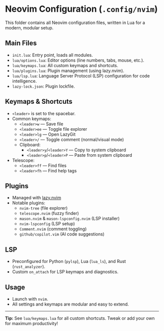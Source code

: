 # Neovim Configuration (`.config/nvim`)

This folder contains all Neovim configuration files, written in Lua for a modern, modular setup.

## Main Files

- `init.lua`: Entry point, loads all modules.
- `lua/options.lua`: Editor options (line numbers, tabs, mouse, etc.).
- `lua/keymaps.lua`: All custom keymaps and shortcuts.
- `lua/plugins.lua`: Plugin management (using lazy.nvim).
- `lua/lsp.lua`: Language Server Protocol (LSP) configuration for code intelligence.
- `lazy-lock.json`: Plugin lockfile.

## Keymaps & Shortcuts

- `<leader>` is set to the spacebar.
- Common keymaps:
  - `<leader>w` — Save file
  - `<leader>ee` — Toggle file explorer
  - `<leader>lg` — Open LazyGit
  - `<leader>/` — Toggle comment (normal/visual mode)
  - Clipboard:
    - `<leader>y`/`<leader>Y` — Copy to system clipboard
    - `<leader>p`/`<leader>P` — Paste from system clipboard
- Telescope:
  - `<leader>ff` — Find files
  - `<leader>fh` — Find help tags

## Plugins

- Managed with [lazy.nvim](https://github.com/folke/lazy.nvim)
- Notable plugins:
  - `nvim-tree` (file explorer)
  - `telescope.nvim` (fuzzy finder)
  - `mason.nvim` & `mason-lspconfig.nvim` (LSP installer)
  - `nvim-lspconfig` (LSP setup)
  - `Comment.nvim` (comment toggling)
  - `github/copilot.vim` (AI code suggestions)

## LSP

- Preconfigured for Python (`pylsp`), Lua (`lua_ls`), and Rust (`rust_analyzer`).
- Custom `on_attach` for LSP keymaps and diagnostics.

## Usage

- Launch with `nvim`.
- All settings and keymaps are modular and easy to extend.

---

**Tip:** See `lua/keymaps.lua` for all custom shortcuts. Tweak or add your own for maximum productivity!
